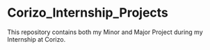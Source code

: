 # Corizo_Internship_Projects
This repository contains both my Minor and Major Project during my Internship at Corizo.
